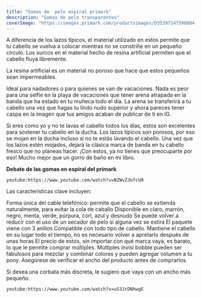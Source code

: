 ```yaml
---
title: "Gomas de  pelo espiral primark"
description: "Gomas de pelo transparentes"
coverImage: "https://images.primark.com/productsimages/D35397147590804-xlarge.jpg"
---
```

A diferencia de los lazos típicos, el material utilizado en estos permite que tu cabello se vuelva a colocar mientras no se constriñe en un pequeño círculo. Los surcos en el material hecho de resina artificial permiten que el cabello fluya libremente.

La resina artificial es un material no poroso que hace que estos pequeños sean impermeables.

Ideal para nadadores o para quienes se van de vacaciones. Nada es peor para una selfie en la playa de vacaciones que tener arena atrapada en la banda que ha estado en tu muñeca todo el día. La arena se transferirá a tu cabello una vez que hagas tu lindo nudo superior y ahora pareces tener caspa en la imagen que tus amigos acaban de publicar de ti en IG.

Si eres como yo y no te lavas el cabello todos los días, estos son excelentes para sostener tu cabello en la ducha. Los lazos típicos son porosos, por eso se mojan en la ducha incluso si no te estás lavando el cabello. Una vez que los lazos estén mojados, dejará la clásica marca de banda en tu cabello fresco que no planeas hacer. ¡Con estos, ya no tienes que preocuparte por eso! Mucho mejor que un gorro de baño en mi libro.

**Debate de las gomas en espiral del primark** 

`youtube:https://www.youtube.com/watch?v=NZWvZ3ofcU0`

Las características clave incluyen:

Forma única del cable telefónico: permite que el cabello se extienda naturalmente, para evitar la cola de caballo
Disponible en claro, marrón, negro, menta, verde, púrpura, corl, azul y desnudo
Se puede volver a reducir con el uso de un secador de pelo si alguna vez se estira
El paquete viene con 3 anillos
Compatible con todo tipo de cabello.
Mantiene el cabello en su lugar todo el tiempo, no es necesario volver a apretarlo después de unas horas
El precio de estos, sin importar con qué marca vaya, es barato, lo que le permite comprar múltiples. Múltiples invisi bobble pueden ser fabulosos para mezclar y combinar colores y pueden agregar volumen a tu pony. Asegúrese de verificar el ancho del producto antes de comprarlos.

Si desea una corbata más discreta, le sugiero que vaya con un ancho más pequeño.



`youtube:https://www.youtube.com/watch?v=uS3JrDNhwgE`
